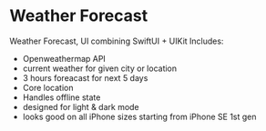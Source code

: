 # Weather Forecast
Weather Forecast, UI combining SwiftUI + UIKit
Includes:
- Openweathermap API
- current weather for given city or location
- 3 hours foreacast for next 5 days
- Core location
- Handles offline state
- designed for light & dark mode
- looks good on all iPhone sizes starting from iPhone SE 1st gen
